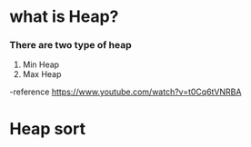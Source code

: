 # what is Heap?
### There are two type of heap
1. Min Heap
2. Max Heap

-reference  https://www.youtube.com/watch?v=t0Cq6tVNRBA

# Heap sort
